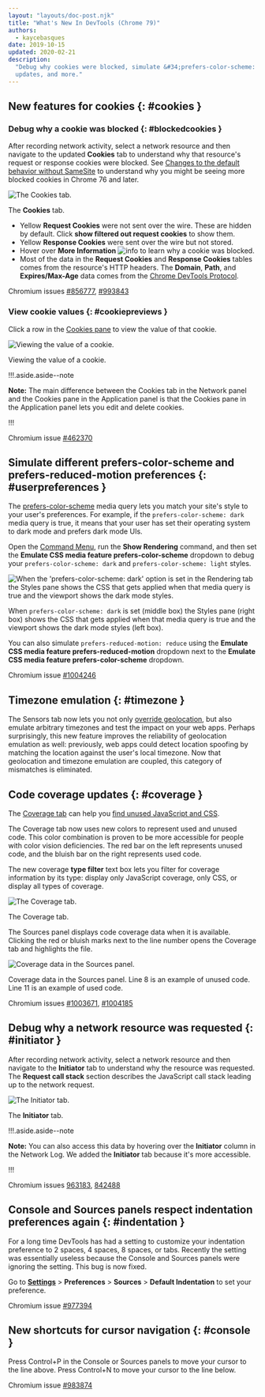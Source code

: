 ```yaml
---
layout: "layouts/doc-post.njk"
title: "What's New In DevTools (Chrome 79)"
authors:
  - kaycebasques
date: 2019-10-15
updated: 2020-02-21
description:
  "Debug why cookies were blocked, simulate &#34;prefers-color-scheme: dark&#34;, code coverage
  updates, and more."
---
```


## New features for cookies {: #cookies }

### Debug why a cookie was blocked {: #blockedcookies }

After recording network activity, select a network resource and then navigate to the updated
**Cookies** tab to understand why that resource's request or response cookies were blocked. See
[Changes to the default behavior without SameSite][1] to understand why you might be seeing more
blocked cookies in Chrome 76 and later.

![The Cookies tab.](https://developers.google.com/web/updates/images/2019/10/cookiestab.png)

The **Cookies** tab.

- Yellow **Request Cookies** were not sent over the wire. These are hidden by default. Click **show
  filtered out request cookies** to show them.
- Yellow **Response Cookies** were sent over the wire but not stored.
- Hover over **More Information**
  ![info](https://developers.google.com/web/updates/images/2019/10/info.png) to learn why a cookie
  was blocked.
- Most of the data in the **Request Cookies** and **Response Cookies** tables comes from the
  resource's HTTP headers. The **Domain**, **Path**, and **Expires/Max-Age** data comes from the
  [Chrome DevTools Protocol][2].

Chromium issues [#856777][3], [#993843][4]

### View cookie values {: #cookiepreviews }

Click a row in the [Cookies pane][5] to view the value of that cookie.

![Viewing the value of a cookie.](https://developers.google.com/web/updates/images/2019/10/cookievalues.png)

Viewing the value of a cookie.

!!!.aside.aside--note

**Note:** The main difference between the Cookies tab in the Network panel and the Cookies pane in
the Application panel is that the Cookies pane in the Application panel lets you edit and delete
cookies.

!!!

Chromium issue [#462370][6]

## Simulate different prefers-color-scheme and prefers-reduced-motion preferences {: #userpreferences }

The [prefers-color-scheme][7] media query lets you match your site's style to your user's
preferences. For example, if the `prefers-color-scheme: dark` media query is true, it means that
your user has set their operating system to dark mode and prefers dark mode UIs.

Open the [Command Menu][8], run the **Show Rendering** command, and then set the **Emulate CSS media
feature prefers-color-scheme** dropdown to debug your `prefers-color-scheme: dark` and
`prefers-color-scheme: light` styles.

![When the 'prefers-color-scheme: dark' option is set in the Rendering tab
            the Styles pane shows the CSS that gets applied when that media query is true
            and the viewport shows the dark mode styles.](https://developers.google.com/web/updates/images/2019/10/colorscheme.png)

When `prefers-color-scheme: dark` is set (middle box) the Styles pane (right box) shows the CSS that
gets applied when that media query is true and the viewport shows the dark mode styles (left box).

You can also simulate `prefers-reduced-motion: reduce` using the **Emulate CSS media feature
prefers-reduced-motion** dropdown next to the **Emulate CSS media feature prefers-color-scheme**
dropdown.

Chromium issue [#1004246][9]

## Timezone emulation {: #timezone }

The Sensors tab now lets you not only [override geolocation][10], but also emulate arbitrary
timezones and test the impact on your web apps. Perhaps surprisingly, this new feature improves the
reliability of geolocation emulation as well: previously, web apps could detect location spoofing by
matching the location against the user's local timezone. Now that geolocation and timezone emulation
are coupled, this category of mismatches is eliminated.

## Code coverage updates {: #coverage }

The [Coverage tab][11] can help you [find unused JavaScript and CSS][12].

The Coverage tab now uses new colors to represent used and unused code. This color combination is
proven to be more accessible for people with color vision deficiencies. The red bar on the left
represents unused code, and the bluish bar on the right represents used code.

The new coverage **type filter** text box lets you filter for coverage information by its type:
display only JavaScript coverage, only CSS, or display all types of coverage.

![The Coverage tab.](https://developers.google.com/web/updates/images/2019/10/coverage.png)

The Coverage tab.

The Sources panel displays code coverage data when it is available. Clicking the red or bluish marks
next to the line number opens the Coverage tab and highlights the file.

![Coverage data in the Sources panel.](https://developers.google.com/web/updates/images/2019/10/sources.png)

Coverage data in the Sources panel. Line 8 is an example of unused code. Line 11 is an example of
used code.

Chromium issues [#1003671][13], [#1004185][14]

## Debug why a network resource was requested {: #initiator }

After recording network activity, select a network resource and then navigate to the **Initiator**
tab to understand why the resource was requested. The **Request call stack** section describes the
JavaScript call stack leading up to the network request.

![The Initiator tab.](https://developers.google.com/web/updates/images/2019/10/initiator.png)

The **Initiator** tab.

!!!.aside.aside--note

**Note:** You can also access this data by hovering over the **Initiator** column in the Network
Log. We added the **Initiator** tab because it's more accessible.

!!!

Chromium issues [963183][15], [842488][16]

## Console and Sources panels respect indentation preferences again {: #indentation }

For a long time DevTools has had a setting to customize your indentation preference to 2 spaces, 4
spaces, 8 spaces, or tabs. Recently the setting was essentially useless because the Console and
Sources panels were ignoring the setting. This bug is now fixed.

Go to [**Settings**][17] > **Preferences** > **Sources** > **Default Indentation** to set your
preference.

Chromium issue [#977394][18]

## New shortcuts for cursor navigation {: #console }

Press Control+P in the Console or Sources panels to move your cursor to the line above. Press
Control+N to move your cursor to the line below.

Chromium issue [#983874][19]

[1]: https://web.dev/samesite-cookies-explained#changes-to-the-default-behavior-without-samesite
[2]: https://chromedevtools.github.io/devtools-protocol/
[3]: https://crbug.com/856777
[4]: https://crbug.com/993843
[5]: /web/tools/chrome-devtools/storage/cookies
[6]: https://crbug.com/462370
[7]: https://web.dev/prefers-color-scheme
[8]: /web/tools/chrome-devtools/command-menu
[9]: https://crbug.com/1004246
[10]: /web/tools/chrome-devtools/device-mode/geolocation
[11]: /web/tools/chrome-devtools/coverage
[12]: https://web.dev/remove-unused-code/
[13]: https://crbug.com/1003671
[14]: https://crbug.com/1004185
[15]: https://crbug.com/963183
[16]: https://crbug.com/842488
[17]: /web/tools/chrome-devtools/customize#settings
[18]: https://crbug.com/977394
[19]: https://crbug.com/983874

